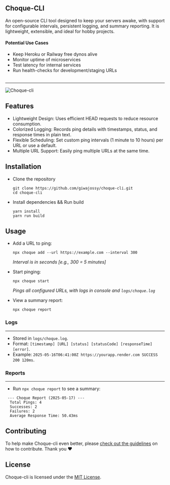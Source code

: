 Choque-CLI
----------

An open-source CLI tool designed to keep your servers awake, with support for configurable intervals, persistent logging, and summary reporting. It is lightweight, extensible, and ideal for hobby projects. 

#### Potential Use Cases

- Keep Heroku or Railway free dynos alive
- Monitor uptime of microservices
- Test latency for internal services
- Run health-checks for development/staging URLs<br><br>
---

![Choque-cli](https://res.cloudinary.com/dd3hmuucq/image/upload/v1747446940/choque-cli/Screenshot_2025-05-17_at_02.45.54_va1vzi.png)

Features
--------
- Lightweight Design: Uses efficient HEAD requests to reduce resource consumption.
- Colorized Logging: Records ping details with timestamps, status, and response times in plain text.
- Flexible Scheduling: Set custom ping intervals (1 minute to 10 hours) per URL or use a default.
- Multiple URL Support: Easily ping multiple URLs at the same time.


Installation
------------

- Clone the repository
  ```
  git clone https://github.com/giwajossy/choque-cli.git
  cd choque-cli
  ```

- Install dependencies && Run build
    ```
    yarn install
    yarn run build
    ```


Usage
-----
- Add a URL to ping:
    ```
    npx choque add --url https://example.com --interval 300
    ```
    _Interval is in seconds [e.g., 300 = 5 minutes]_

- Start pinging:
    ```
    npx choque start
    ```
    _Pings all configured URLs, with logs in console and `logs/choque.log`_

- View a summary report:
    ```
    npx choque report
    ```


### Logs
----
- Stored in `logs/choque.log`.
- Format: `[timestamp] [URL] [status] [statusCode] [responseTime] [error]`.
- Example: `2025-05-16T06:41:00Z https://yourapp.render.com SUCCESS 200 120ms`.

### Reports
-------
- Run `npx choque report` to see a summary:

```
 --- Choque Report (2025-05-17) ---
  Total Pings: 4
  Successes: 2
  Failures: 2
  Average Response Time: 50.43ms
```


Contributing
------------

To help make Choque-cli even better, please [check out the guidelines](https://github.com/giwajossy/choque-cli/blob/main/CONTRIBUTING.md) on how to contribute. Thank you ❤️

License
-------
Choque-cli is licensed under the [MIT License](https://github.com/giwajossy/choque-cli/blob/main/LICENSE).
